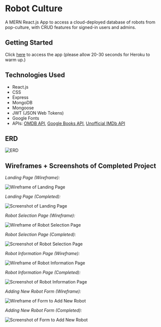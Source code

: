 # Robot Culture

A MERN React.js App to access a cloud-deployed database of robots from pop-culture, with CRUD features for signed-in users and admins.

## Getting Started
Click [here](https://dashboard.heroku.com/apps/robot-culture) to access the app (please allow 20-30 seconds for Heroku to warm up.)

## Technologies Used
* React.js
* CSS
* Express
* MongoDB
* Mongoose
* JWT (JSON Web Tokens)
* Google Fonts
* APIs: [OMDB API](http://omdbapi.com/), [Google Books API](https://developers.google.com/books), [Unofficial IMDb API](https://rapidapi.com/hmerritt/api/imdb-internet-movie-database-unofficial/details)


## ERD

![ERD](https://i.imgur.com/wUGLkWa.png)


## Wireframes + Screenshots of Completed Project

*Landing Page (Wireframe):*

![Wireframe of Landing Page](https://i.imgur.com/3Ikiw5U.png)

*Landing Page (Completed):*

![Screenshot of Landing Page](https://i.imgur.com/xhemmLN.png)

*Robot Selection Page (Wireframe):*

![Wireframe of Robot Selection Page](https://i.imgur.com/2lZDZre.png)

*Robot Selection Page (Completed):*

![Screenshot of Robot Selection Page](https://i.imgur.com/JUfgyDa.jpg)

*Robot Information Page (Wireframe):*

![Wireframe of Robot Information Page](https://i.imgur.com/r13aKjt.png)

*Robot Information Page (Completed):*

![Screenshot of Robot Information Page](https://i.imgur.com/B5efbMM.png)

*Adding New Robot Form (Wireframe):*

![Wireframe of Form to Add New Robot](https://i.imgur.com/4UmOCM7.png)

*Adding New Robot Form (Completed):*

![Screenshot of Form to Add New Robot](https://i.imgur.com/zfBN8AK.png)
